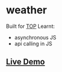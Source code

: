 # weather
Built for [TOP](https://www.theodinproject.com/lessons/node-path-javascript-weather-app)
Learnt:
  - asynchronous JS
  - api calling in JS
 
 ## [Live Demo](https://ddannyll.github.io/weather/)
